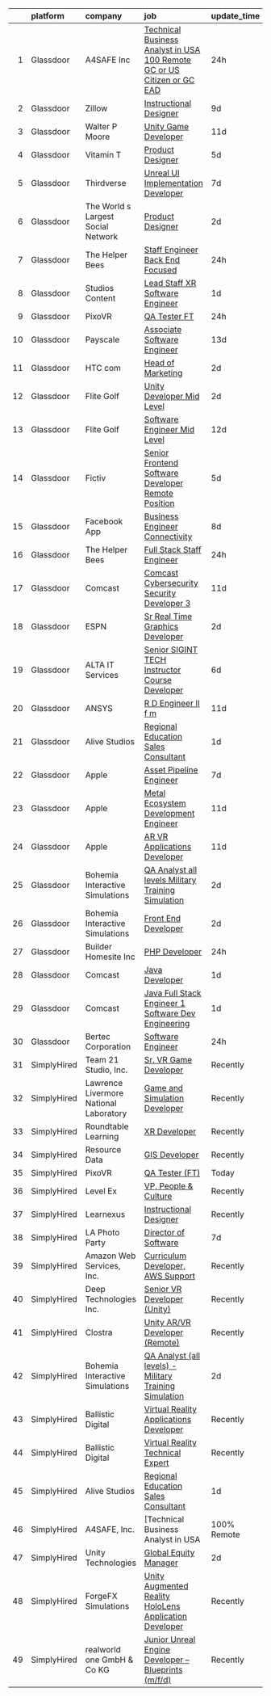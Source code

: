 

|    | platform    | company                                | job                                                                                                                                                                                                                                                                                                                                                                                                                                                                                                                                                                                                                                                                                                                                                                                                                                                                                                                                                                                                                                                                                                                                                                                                                                                                                                                                                                                                                                                                                                                                                                                                                                                         | update_time   | location                |
|---:|:------------|:---------------------------------------|:------------------------------------------------------------------------------------------------------------------------------------------------------------------------------------------------------------------------------------------------------------------------------------------------------------------------------------------------------------------------------------------------------------------------------------------------------------------------------------------------------------------------------------------------------------------------------------------------------------------------------------------------------------------------------------------------------------------------------------------------------------------------------------------------------------------------------------------------------------------------------------------------------------------------------------------------------------------------------------------------------------------------------------------------------------------------------------------------------------------------------------------------------------------------------------------------------------------------------------------------------------------------------------------------------------------------------------------------------------------------------------------------------------------------------------------------------------------------------------------------------------------------------------------------------------------------------------------------------------------------------------------------------------|:--------------|:------------------------|
|  1 | Glassdoor   | A4SAFE  Inc                            | [Technical Business Analyst in USA  100  Remote   GC or US Citizen or GC EAD](https://www.glassdoor.com/partner/jobListing.htm?pos=101&ao=1110586&s=58&guid=000001821f878b77a5a839f0e3c197d3&src=GD_JOB_AD&t=SR&vt=w&ea=1&cs=1_5b83e4db&cb=1658386353477&jobListingId=1008017367804&cpc=01657B10174A43CF&jrtk=3-0-1g8fof2u4klta801-1g8fof2umjfl9800-4e729734204b6929--6NYlbfkN0Bzkuy17zoNwKMVjyusHhR7JNYo3SmelKzW8jp1Pa4Tk0S1mKZ-8FqdwqqGS5QzOSmhHWc95M_u__2mHa1wEqPq6uyFGQ2tA70JR41NEDhxdp4vo29-oZjl3DtDidIlmjefDTGDaHjY37ZOjWM5d30Ov0BLUL7i7906JPhEPHnMAkIERW1iyXZ5_1qtk24qwO64VUutM0VVVoKIlXY8gJvuWHC7aWxYOlwcxCJHIF6InLLO69NRrftH0833CV3Wr73XnSfHI0wapKn8pCPcytv9IpfeJXimK6zk89Q1F5TD4gD8Khkp4-bNtPejZUuy3A4d44wjL_RRoiGN6OVqPu7pClsKYuykWOhqEng2jheqk-YaMjvmG8WnO9IKzu3lf5zlG9Cp2u-vaNC-lRLyfxhQ5HWyzLqb1FFvo4EgEUEqXEoCJGhEm8vwDYemn5bJxg7u4UcVZr3RuS7J_CAsFa6kGvPdSlhpCMd6DqAMLVrt41KWzrGjENQ5LwbQDZ69Z8v_SMrfydxWNA%3D%3D)                                                                                                                                                                                                                                                                                                                                                                                                                                                                                                                                                                                                                                                                                                                          | 24h           | Remote                  |
|  2 | Glassdoor   | Zillow                                 | [Instructional Designer](https://www.glassdoor.com/partner/jobListing.htm?pos=117&ao=1110586&s=58&guid=000001821f878b77a5a839f0e3c197d3&src=GD_JOB_AD&t=SR&vt=w&cs=1_d61f1537&cb=1658386353480&jobListingId=1007997798866&cpc=8795CF9063CD573D&jrtk=3-0-1g8fof2u4klta801-1g8fof2umjfl9800-02819dc45a560418--6NYlbfkN0ANMurRYyPEXg08u6OamUd1Mvhk-zhFSGYIZgoJR86UvYL2v6MoUqae-sD5DnU21vp4mwq425I4rhoRs2TY86WP2ZGxwYggeqRifMfac9_iVUjVLTSmzBiRRHPm-QA6FUEy6rVYqW73YgF-0AnZ1u-lc2kZd_IZkx0fqVwRvq2KMPivu2MOtUEWL4qeidtRgoYH7qc-7B2xU2R_c2d8jGZqBAE4bfl9ycWZvNhS_7bFuc6GdF60L8QZmSL1pr3lQi9dajbhech1fZIqHkozLWXCTPqEum79D9GTKyBk0JcGo3Gdj3A_cb5y1v7Qcj7Glh090G4JvteQ2OZ3lwYVcMOc-dkzCj8m4Er3lXSdtvqBAw9tnx9f42qpkW4id_geGaG45Jbo7endGEgfwOhmTe4Vc4Xmq-rpW4vbiuVkukvU1fEla_4jLiLzbQkKdQImRrvWfHMo5YVCbLSo141X4PUE-I8XV61WBMOgGXuYhcLdbdDynAAPT8NFNWLy4DyIlQ0SrA4CJ3z70K3L1WJGufFozP19pHzuNBK3rC8hup4ux6GTdCXbuip--WNh8QNLGLkw5fiIeL_y9pR-CSABFNcmtb9tHdAkkN9_TFhbSMIP_SH4jPh63HlxzHTEuV7vzcy5ScA3_tMVgI_1-JcKdxazLjUqGDUizWFL9hNMuJMfQsPu7GDT90UbCR7BLYDNF7CSnG0GbNPx7O42osR1kgjLPH6rym7IXUdhgaGjoM4_Zly2S5HIr455Z3k65BxevMKtoDQD-bLjC37qAXXtTCYwMszo3R6xCSHGnxzv0pGcaFyCGMhrf1jkBZ5puQR_aKbopt7mOKGzOeL4U0MubrTB_sONAxGHu1xbowueihjvbWcF_990K8RxwMkNLbqTW-a933kxMKiTGdPbq8Mq2fXrUGLWrQe_3M0%3D)                                                                                                                                                                                                                                                                                                                                                                  | 9d            | Irvine, CA              |
|  3 | Glassdoor   | Walter P Moore                         | [Unity Game Developer](https://www.glassdoor.com/partner/jobListing.htm?pos=128&ao=1136043&s=58&guid=000001821f878b77a5a839f0e3c197d3&src=GD_JOB_AD&t=SR&vt=w&cs=1_1e55dd15&cb=1658386353481&jobListingId=1007994178150&jrtk=3-0-1g8fof2u4klta801-1g8fof2umjfl9800-a406b2601580dbc4-)                                                                                                                                                                                                                                                                                                                                                                                                                                                                                                                                                                                                                                                                                                                                                                                                                                                                                                                                                                                                                                                                                                                                                                                                                                                                                                                                                                       | 11d           | Houston, TX             |
|  4 | Glassdoor   | Vitamin T                              | [Product Designer](https://www.glassdoor.com/partner/jobListing.htm?pos=118&ao=1110586&s=58&guid=000001821f878b77a5a839f0e3c197d3&src=GD_JOB_AD&t=SR&vt=w&cs=1_343b46ad&cb=1658386353480&jobListingId=1008008217686&cpc=F41FEAB56D215062&jrtk=3-0-1g8fof2u4klta801-1g8fof2umjfl9800-0b4ea00adab9a2f6--6NYlbfkN0DMrcEu7yrtATojKJA7cEzGQ3FdRGWLh0CZQInL4ECGI6k5tN82kdM0OKoro5eXmjqWfTa-EP-0NNeVH4SWxEMZiv9ElSm8cZznO5hFDuGGSh_uj476Zc2cweiahuWOcW0inOvi6JrBUNywOe6eVYdY0radjwICUBk3JLwgPwVlL-7hRzH3UZw1-sMAuMD8ysntn88OyCH_NOuLGTXMi26jw1P38HUIapfquSKesEgh0GA6Wk8S7YIYsfS6SlUJxSSBK4TKNT_Z-es6MZR9neShRdzxJyRXY4kYmBvbudyc9PQknt_RMKfSHBTP3tuf9bZFRvZBfTE1JYqRz2guGgR5ZJ-BcjTaROvYly6N5Eub_7yD4-fDRtmE9Yoyy3iSyLWD-HeVO-GP9Ti-obZLpjoxJFPl6J1pULJql1KdqGao54mHbkcZlRpqPxDOMm79MXVz8aKRHtL1P2U-x3MJQ-yp)                                                                                                                                                                                                                                                                                                                                                                                                                                                                                                                                                                                                                                                                                                                                                                                                                                                      | 5d            | Remote                  |
|  5 | Glassdoor   | Thirdverse                             | [Unreal UI Implementation Developer](https://www.glassdoor.com/partner/jobListing.htm?pos=124&ao=1136043&s=58&guid=000001821f878b77a5a839f0e3c197d3&src=GD_JOB_AD&t=SR&vt=w&ea=1&cs=1_f18cfd0f&cb=1658386353481&jobListingId=1008003638061&jrtk=3-0-1g8fof2u4klta801-1g8fof2umjfl9800-2670377ed1bb73d7-)                                                                                                                                                                                                                                                                                                                                                                                                                                                                                                                                                                                                                                                                                                                                                                                                                                                                                                                                                                                                                                                                                                                                                                                                                                                                                                                                                    | 7d            | Remote                  |
|  6 | Glassdoor   | The World s Largest Social Network     | [Product Designer](https://www.glassdoor.com/partner/jobListing.htm?pos=114&ao=1110586&s=58&guid=000001821f878b77a5a839f0e3c197d3&src=GD_JOB_AD&t=SR&vt=w&ea=1&cs=1_9e8a905c&cb=1658386353480&jobListingId=1008012161692&cpc=FB7E4A1762AE5BEC&jrtk=3-0-1g8fof2u4klta801-1g8fof2umjfl9800-b145a7a400f0b7a0--6NYlbfkN0DSgjPPcnEdvoK3uuxfISLALE6pB1FR7YSHOr_tSg5_QGIhoz_2VqUepdcKLBLI_zQfqeGEJ02t1Op0VszYFaBKV77NJZpuVuFQUAX1QoBziQC_hHUv5fWoCC006bRjZlV5ngwWqSJoPvv74FSVK7GuPfYn2DbtjPbklE7UqMkQPd3ENsIj-0Zxhkry_CA8KWDCCC9xgsSDPqIOPf3Boc-HBncfELrqpOh40G-HLe7apwXkXMAfOuDQLGgGCbvHcORTPL2W7GNRskTvCTMvervgXGSQq4KPG80fWRj3lB652hOByGoC0gU-vPrVHKs3MwSOMpFxIEFdMAEVaPb2EnLwKUNVhJbeyE2v-Akegu3eAeKtsBZhwZ--RTNev2_0QyD8cRoDhe4wlAZAKI_Gv3Rrt-ZGhBHIp7vO6uv-X1kvsrOX2kKJ6OYu_j5BnVvMgXb4NNrUxIURpaUQFtYWG6Tvm74B6Ksi66UV4vEp1GXuOMbmSEtO0fJFT9rF0EIQa49hj0nldOV4fYkuktSgge7ZOhGGssJL4ZXIQN-MY20UzL1vuZ5kTFGuFKcwgWUcOVc-PEaJBdsi5HVpuvkiXU7S)                                                                                                                                                                                                                                                                                                                                                                                                                                                                                                                                                                                                                                                                                                                 | 2d            | Los Angeles, CA         |
|  7 | Glassdoor   | The Helper Bees                        | [Staff Engineer Back End Focused](https://www.glassdoor.com/partner/jobListing.htm?pos=120&ao=1136043&s=58&guid=000001821f878b77a5a839f0e3c197d3&src=GD_JOB_AD&t=SR&vt=w&ea=1&cs=1_85a8be8c&cb=1658386353480&jobListingId=1008017430612&jrtk=3-0-1g8fof2u4klta801-1g8fof2umjfl9800-a1beb13611aec25c-)                                                                                                                                                                                                                                                                                                                                                                                                                                                                                                                                                                                                                                                                                                                                                                                                                                                                                                                                                                                                                                                                                                                                                                                                                                                                                                                                                       | 24h           | Remote                  |
|  8 | Glassdoor   | Studios Content                        | [Lead  Staff  XR Software Engineer](https://www.glassdoor.com/partner/jobListing.htm?pos=110&ao=1110586&s=58&guid=000001821f878b77a5a839f0e3c197d3&src=GD_JOB_AD&t=SR&vt=w&cs=1_e45b4e69&cb=1658386353479&jobListingId=1008014590291&cpc=036CEF58F9688075&jrtk=3-0-1g8fof2u4klta801-1g8fof2umjfl9800-e8db165023dcdbd3--6NYlbfkN0DAFTyt7pbDCC2JPO79CSdi1dIb81yjczP5qsKcZIxgiYm3-7g-689UM0rgypL64cqOBslTxvoll0qobK8Vpb6H_ntMxUFOX0qsgxlfP0wjXvIRiAHfuHNSK4UN8JvgLDhlKGU6CBVkzDoraRn4buB97TfgQG3Egu1yGXpPgPj-sRaQgBIoJqtcBjL83a75bFbmHPSsUxy3uZnsGDM3KcAo9EogBPRCOj337Qs6IuTpbn5K0saU0C7OfEeiPbdkZRexbJKq0E8a10UCyc6ahyckiyNeCEI072xICUp_d5OHpxOikYII-GrPTkMgjZH50N9CD1Ix62UfqZ_22ScJmWYN4g6BECqkiTWxf8whZjQ2cDgyMAtCccvQW69DxFtsdhEjTCtxXhdzHteqE-5G0FyvHtlRIb_PnoTjFelJR4a3X7F3Zqqd5jbX7KhAQPeczKc%3D)                                                                                                                                                                                                                                                                                                                                                                                                                                                                                                                                                                                                                                                                                                                                                                                                                                                       | 1d            | Glendale, CA            |
|  9 | Glassdoor   | PixoVR                                 | [QA Tester  FT ](https://www.glassdoor.com/partner/jobListing.htm?pos=121&ao=1136043&s=58&guid=000001821f878b77a5a839f0e3c197d3&src=GD_JOB_AD&t=SR&vt=w&ea=1&cs=1_03105d87&cb=1658386353480&jobListingId=1008017269943&jrtk=3-0-1g8fof2u4klta801-1g8fof2umjfl9800-5dcf3cc7dc0a290a-)                                                                                                                                                                                                                                                                                                                                                                                                                                                                                                                                                                                                                                                                                                                                                                                                                                                                                                                                                                                                                                                                                                                                                                                                                                                                                                                                                                        | 24h           | Remote                  |
| 10 | Glassdoor   | Payscale                               | [Associate Software Engineer](https://www.glassdoor.com/partner/jobListing.htm?pos=122&ao=1136043&s=58&guid=000001821f878b77a5a839f0e3c197d3&src=GD_JOB_AD&t=SR&vt=w&ea=1&cs=1_90aaaa43&cb=1658386353480&jobListingId=1007991675698&jrtk=3-0-1g8fof2u4klta801-1g8fof2umjfl9800-cb7306dd54bbc728-)                                                                                                                                                                                                                                                                                                                                                                                                                                                                                                                                                                                                                                                                                                                                                                                                                                                                                                                                                                                                                                                                                                                                                                                                                                                                                                                                                           | 13d           | Boston, MA              |
| 11 | Glassdoor   | HTC com                                | [Head of Marketing](https://www.glassdoor.com/partner/jobListing.htm?pos=125&ao=1136043&s=58&guid=000001821f878b77a5a839f0e3c197d3&src=GD_JOB_AD&t=SR&vt=w&ea=1&cs=1_2b942e93&cb=1658386353481&jobListingId=1008011743437&jrtk=3-0-1g8fof2u4klta801-1g8fof2umjfl9800-579af4813b686925-)                                                                                                                                                                                                                                                                                                                                                                                                                                                                                                                                                                                                                                                                                                                                                                                                                                                                                                                                                                                                                                                                                                                                                                                                                                                                                                                                                                     | 2d            | Remote                  |
| 12 | Glassdoor   | Flite Golf                             | [Unity Developer   Mid Level](https://www.glassdoor.com/partner/jobListing.htm?pos=103&ao=1110586&s=58&guid=000001821f878b77a5a839f0e3c197d3&src=GD_JOB_AD&t=SR&vt=w&ea=1&cs=1_bd09b644&cb=1658386353478&jobListingId=1008012200941&cpc=21001CD36CB5FE0E&jrtk=3-0-1g8fof2u4klta801-1g8fof2umjfl9800-2ed91eb2bff1af8a--6NYlbfkN0D_KRozbKJx95I3LRYgbj09bqBDFeyQG4s8tCOB31p2DFF3XWjUbq1KyFIz2p5qTCcJE-tfDGeItgF3YqsHxqmWmv_fe83BmlIU0WgDu5uJxBbYiuDddGZhBDpUzgYV_vmtzXvB08EMIDWI2OXG29cWyCnCkApuGpnUrcgpkVhp-EePomp4q814zikpbXCgdd1H6-NR5g7NitT2wYaz27DevRNKOaKrjDIiV1TPusmKQ5pemJKr_uwp9S3mYFEuB80aYQ-n95m9t-UWjJmx6XqUS-07XF7SB2vUfE4q106LqlQ09uJeUGWrL8zo5T79sVa9AbIxXPG4OylEiaW-6LxtRvXTQTdPecZ-7Cn1_lHcg1VHT52Ildou7K9wQNX4upeg-reregOcPr1Dq2576GTg3gZDU9HLg1XJoAVS765LWccTxBPsPnUPc9v7ZcuxhejUo8o4SfR3edO1-JHjV1HJj9M9cpzOIhqnmjoGxmVYCAJYH4NqIfUF2NsuwGfWZXr08lFfJWn77w%3D%3D)                                                                                                                                                                                                                                                                                                                                                                                                                                                                                                                                                                                                                                                                                                                                                                          | 2d            | Dallas, TX              |
| 13 | Glassdoor   | Flite Golf                             | [Software Engineer   Mid Level](https://www.glassdoor.com/partner/jobListing.htm?pos=104&ao=1110586&s=58&guid=000001821f878b77a5a839f0e3c197d3&src=GD_JOB_AD&t=SR&vt=w&ea=1&cs=1_c9d18dad&cb=1658386353478&jobListingId=1007992889612&cpc=7F925F5888094D6A&jrtk=3-0-1g8fof2u4klta801-1g8fof2umjfl9800-b26c2d7bf71d82ba--6NYlbfkN0D_KRozbKJx95I3LRYgbj09bqBDFeyQG4s8tCOB31p2DAg6iPXIse8bHaiBk3QBrGxpuXZg6rnCO-vckF91RBuri2ikPZlrNM-w0vvbhbgjpycq9bCMCZE4v-NHSUS9TSpL2I9VdGQtqFsq9Op6H5pc1magBzUjuk6z0yLETjr1ETnAp3buM_7cfF6QaVGNfCShGPrpBCqrjY4v9mlxi0QYC-NM-qq8S_xc_3Msig9oelyq5MntwpG2DLFPG1drfGpbeu7nV4Nc_ImhyWiK-bd8b-Qo7fjh7M-8YnhfgE8zWfYrEyQA_reXt0tRrxJngKTTSDs5npdq6G03PpblulTjSUlOiAISB2NI5FgvV90vv4W9c8_jC5Rkr1DDx3fkMfZSTN8TevvLsUmWkjzM0YgW4ubILwhJeEARmhfZmhJQJ2F6EZOvYdepVLB9JIHFitg8Zg0AXesXsSfV5mBCsGTS6ed7fl1SkxG5ZfvCuoJM7PLxqtcvMo3eFZzMMboRQ31__D7O44J2Kw%3D%3D)                                                                                                                                                                                                                                                                                                                                                                                                                                                                                                                                                                                                                                                                                                                                                                        | 12d           | Dallas, TX              |
| 14 | Glassdoor   | Fictiv                                 | [Senior Frontend Software Developer  Remote Position ](https://www.glassdoor.com/partner/jobListing.htm?pos=130&ao=1136043&s=58&guid=000001821f878b77a5a839f0e3c197d3&src=GD_JOB_AD&t=SR&vt=w&ea=1&cs=1_a08152bb&cb=1658386353481&jobListingId=1008009123640&jrtk=3-0-1g8fof2u4klta801-1g8fof2umjfl9800-44a71d82595d5a63-)                                                                                                                                                                                                                                                                                                                                                                                                                                                                                                                                                                                                                                                                                                                                                                                                                                                                                                                                                                                                                                                                                                                                                                                                                                                                                                                                  | 5d            | Chicago, IL             |
| 15 | Glassdoor   | Facebook App                           | [Business Engineer  Connectivity](https://www.glassdoor.com/partner/jobListing.htm?pos=106&ao=1110586&s=58&guid=000001821f878b77a5a839f0e3c197d3&src=GD_JOB_AD&t=SR&vt=w&cs=1_dd762d25&cb=1658386353478&jobListingId=1007999908857&cpc=6A22310A23505C64&jrtk=3-0-1g8fof2u4klta801-1g8fof2umjfl9800-6b26ac8def8c740b--6NYlbfkN0DYl4UJW4r1Vl7FEn6T9F-rD9lpC-0oMJVSiWjK_MGUd5ZxEn957iThda3zHpNlLYPHwAU3BvhL-hWzTRTDi_iheXH2nXXcPUgWMnWo9ODYngWfiMpVfMRIs8ct9J2_VWZE0BWC6vAoVP1LThiwFYaEZRrzggo3k3jBNNDWPE-5nte-ZoiU7TrZqMTsHFk0UxKYku7vRAIaTdmHRPbGE25W9XUKW3bgbTAH3cCVeXNlTMkY2Qt1-nFpnSFVgyVwsYSReIUNQSU8cWRPi861tFM2vzcK6dTSHXEzTnNgHHaoDqMKaugRynOJKzRCPnFbBk8T03znBokKNu88gVEkyhzfDHHXQ0SK_vMmqaajJH9NCsXuqlhsZX0rnGNuh-ZtvKYo9qo3F8Ji8PvLWD8Y7BgCL39HD2d8G5cUUobj5-4HjYn_5rLL8vbzT2-ZPC5GWLZf9AzNktQc6j62uXdshqEqJP17cdgaCt5wIdcbqxAEZ9NqK1X6KVwhTcx1-1lDjoVpyodIyFjqNmkB89UGnlLDPCxCb5NqU8FfkXe4oJFF-1CtP9y_iLvk71fMr64ke2tz90PwGi5GJEkqykH3y8BAP7Vkw4A7xx7uXcbS64KcleyOEm9zoWrh5xAaj9KDJr7mtHyxJctW-_5ODPHC_cdyb_kwPUQGGKPPx6YIpMZMnkqDmj8kdp7QQk-LyQtrFlhNBp9PFk40GdcOhejMir1YckBsw3oEslJKmGo_58F9FbS8R5Iaun-hXNlQkDTlcaDNBT2RbLLtoaRncnSOv7YbSfP5rOxv6XnYCRuF3Zf2tgnXTS6FL3TkyG6f5A600lOua4hijeVWCc1Wk2RUrfNMEGtMx4xchfcRoyTpXzDvcTtbt5Yktrr9plKxJcjjJMkXrAkz0gMiy74RdJ9NOw0nVCnNV1Wp8FPBRkwJ_J0JomwW1SwlHwQg3GR6RainAOgRUK7PeA48V4etnSk4E5w5g-kB7fahmtMlyx-aUD4tQgW5584izJ1_FD5xJraA3RzImtrNfxxAlaiodvPt0ti960p2Zk2L0a8%3D)                                                                                                                                                                                                                         | 8d            | Seattle, WA             |
| 16 | Glassdoor   | The Helper Bees                        | [Full Stack Staff Engineer](https://www.glassdoor.com/partner/jobListing.htm?pos=123&ao=1136043&s=58&guid=000001821f878b77a5a839f0e3c197d3&src=GD_JOB_AD&t=SR&vt=w&ea=1&cs=1_bb9d2e23&cb=1658386353480&jobListingId=1008017437015&jrtk=3-0-1g8fof2u4klta801-1g8fof2umjfl9800-125daea2bf21b14b-)                                                                                                                                                                                                                                                                                                                                                                                                                                                                                                                                                                                                                                                                                                                                                                                                                                                                                                                                                                                                                                                                                                                                                                                                                                                                                                                                                             | 24h           | Remote                  |
| 17 | Glassdoor   | Comcast                                | [Comcast Cybersecurity  Security Developer 3](https://www.glassdoor.com/partner/jobListing.htm?pos=111&ao=1110586&s=58&guid=000001821f878b77a5a839f0e3c197d3&src=GD_JOB_AD&t=SR&vt=w&cs=1_4dc26786&cb=1658386353479&jobListingId=1007994250902&cpc=BBD63848FB84346C&jrtk=3-0-1g8fof2u4klta801-1g8fof2umjfl9800-52347ea0182a2b4f--6NYlbfkN0Cj-KmZPsf9w80C8b1WzNVrlanjD2SXJjxuCbUWHsXPZlTAgGmdtIUzoKTi6fK6WvaYiy5OaAoDQMbzSkAhni9_ICL8J7C6jRzOfNJ3EWfE0qFeFBhLCE5-l-LiZJENFjYZOTekw4HZwWK5aBKFNVgmg9WtKxk7yXVsrDbXHvfiX-dhXdcvC_SDm9I0qUGlaPr4so6wp-3dvSBaI_-BWUtb7ekp8o05xsthv2mM7zui0FkJYuk-U42EK0RT1gbydw4TQ9iMPoJhMbuFAIMdfGvpshFm4ZPkY3UATZ9jHq-QSo7nGmg_nu5XIFS6rSqSZcuE8WOPycpDDwko6Gvc2psLWS_f4zV4-qNYy0A2yNZjnk_CV-z5yOhtolxoegXia4BnIID8SJrJg5y0r9kjMemK8UzRvkb0JbJDfMuYASMgMFYDx0zrZHSMdMoEMlpDfd6Vb6rCu6wi2qaMH0RSphEYNk_NLk2DXvIJuou59TUl75_nJWZ08e7tukRsu0XI3ICViOANm_GOpDmtNP91DB3pJDuTL-3_pqq6um_ZOozBJYWgQfB2xelIv9eMxiZk2PDuc6cjvUUwVH9QoT8LkncovJfF7ZGjDATPRApqN7rI53f1asO7DacXBSb1qjQJoRv3ZEbahmfbiLGSI0Yt3Fx_tY1rX31pmAl8QU8yyNHazTqY5PxgXQu7Tk3NDbUcqstzlKhN3kngOkpN_IsW-De9AxZdgkftsiLQvamhraxbOl6vIhPaJOrFF_1nx2rCZSpjpA1I2HJTHE3F-YjE5aDx4kJE_VJUq-hj1uUGoxew0yVOwnuQ6eQpq2MD32avJsSg4Aj1cqPMzS24vN12dLvOjwwHhI40UawPvmuKEhY0CoB3xjzeTTo5Ogq2M42FaseJT9t1mHKSowEa8UIZcxv_GjAuFQz2RQ7tmZtOEdTFuxx_ktI8BpQN9DNnDCqmweEL26otXdkuHmQO09zFZYneD9EaSVLxRR3P70GSHU-xPcUaS4GTNsyY4Gu9mHDmn8CUaorfRlHkzLNyTArjOkyQB4XBjyWVbBS2ujb7r5RakYH7Zjz5fsdykGiU3xP2HJdTaMmpUIzPXMhtanqGkurMUbPQLLXqJMmNy96LlVBlnMT0ftqswwy72Qz4tNAnN8o12GxoKNx7LLLfuaWUjlDH7Dve0jhqXtNs9Q7nEVjL1dt_h60v1gkgrIIjGHBbV2pG8OcGQeDsUspPQv-imJPh)                           | 11d           | Philadelphia, PA        |
| 18 | Glassdoor   | ESPN                                   | [Sr  Real Time Graphics Developer](https://www.glassdoor.com/partner/jobListing.htm?pos=105&ao=1110586&s=58&guid=000001821f878b77a5a839f0e3c197d3&src=GD_JOB_AD&t=SR&vt=w&cs=1_5e6e8e1e&cb=1658386353478&jobListingId=1008011554089&cpc=7F6F94E2229B3AB5&jrtk=3-0-1g8fof2u4klta801-1g8fof2umjfl9800-4b16efd0e9a7016d--6NYlbfkN0DAFTyt7pbDCC2JPO79CSdi1dIb81yjczP5qsKcZIxgiYm3-7g-689Ur9xqU8QiYHXDlDINHZprjRHNIRCyUKTrBrmkU6F2M9LTaPZ4fWR2OaUf10nv6iVyeF7gvKRYllIirJUTvmaqUxikNFvefBjxr8hjAl5SJeBwmB6oXzmk5N8mC_7AbUqGlu-twRdKPjVlkwZVIBmdEFmUutdKywVeQFrM3-Bwdqmg-uf0z9RHhZWe0Tq-sHpjDlaoAlmPfxGOkKMfHJO3B0PI91CLg1kmS3DxvTtHOaDM5XFtJg51oo8dgbkeI60TQtahDJcdqeqOqejk8CSDIwTnM2cNpVsXkRgDCyeT5Lk3_5Emkh4Re5gjVLEJkTjaHanJF2OA3ZiwK2Urgz2lK22XIMaZFkL9Dsf9SYiVm1we37j_CbbWbEOzH80EdnJ3vApbBxtZ--s%3D)                                                                                                                                                                                                                                                                                                                                                                                                                                                                                                                                                                                                                                                                                                                                                                                                                                                        | 2d            | Bristol, CT             |
| 19 | Glassdoor   | ALTA IT Services                       | [Senior SIGINT TECH Instructor Course Developer](https://www.glassdoor.com/partner/jobListing.htm?pos=112&ao=1110586&s=58&guid=000001821f878b77a5a839f0e3c197d3&src=GD_JOB_AD&t=SR&vt=w&cs=1_d4a60129&cb=1658386353479&jobListingId=1008005974294&cpc=BAEB662971763A76&jrtk=3-0-1g8fof2u4klta801-1g8fof2umjfl9800-fee6d6323ca101d2--6NYlbfkN0AXtvPDqDev6liskt-h_3vAUEMM26GmMOlWYCAn-kvNiXTWhOpXUsJAjGAig0pzkvYeHZKeWvOFaAfqADQGpyHvf6i4v3zj1R0WEiOhJwHFdVvEvWnCjDpyz1Ft5GwwGdb5bR5m1-z0iRVqp35gEP_U0PWLXByGaeIjZnZjLCJOe3b0PD0RCRtVwYBE6ho7BJDrRHCAApKR_MOaPBAWEB3ZMT67nwM6MSIJ0hqeqeGtFHBYfiPwyhFCzlohccGAaWjzjSck8FMxb08jmHGAvMXVqRUUkG5QVTTU6clk5tD77CB5fy8YTo-Y9t6n4VWlo1yiyZWXNs7KITqFVSSrIpflXqerPiNL7br7kL3nUGQWrPiE86rBCAAQExrv1SEOcdM5O5lmQaAmUTWRGPMAqSxFCa_UgRa5KUPjOsaznrC42yXCUzPXyI51B7kiLgn6twOMdMSm7KqpiQtdFafnDbQGjIAZPm6c5iFQa1swuHXJrdVvzcjzv_quKdxgnIwlSUbgVZGxnSGvmrZO25aRRH-xtO_L9bBp-NYPVtEkNQJ0w5LYdlLiLceF0BwS-Uymnajo7JFz1geOq_5hvFKr97GNvo9YmDUYJ059raciTHnpBg%3D%3D)                                                                                                                                                                                                                                                                                                                                                                                                                                                                                                                                                                                                                                                            | 6d            | Washington, DC          |
| 20 | Glassdoor   | ANSYS                                  | [R D Engineer II f m](https://www.glassdoor.com/partner/jobListing.htm?pos=107&ao=1110586&s=58&guid=000001821f878b77a5a839f0e3c197d3&src=GD_JOB_AD&t=SR&vt=w&cs=1_80bbde85&cb=1658386353478&jobListingId=1007994776673&cpc=6A22310A23505C64&jrtk=3-0-1g8fof2u4klta801-1g8fof2umjfl9800-c3379bd0812a2c91--6NYlbfkN0C1CYJ5HQK12A7y0ZBhFhW3e-LGRaOWowYCOYawr20fAJIXwNBSkA-FYaKzZyqmtUWEnXv6l4B3W_vJSaPreTowSA_FeVY3E9HQ8adDUaccfJB4Fpr69BeJdwkH62WToyjTXsGyW1Gc2gdXg16VaHx64QMDAFLAFtuq0Np_yD2Id1jAIhklfPTKHin0iDbpDpdnAghRlJgQewmQq3hAQkFvjPLAE85MBJRUb2Q5vCxIaXEiAIq-9Orx_1wWCxYFmZjLLv8Mt-Mj8X35r3G3Xb4PzuaQaDJD6_PQVfRUi3DL78DP23T-JWH6wyhR-DAjk3Qz2go26bg5QTd70NA652DpCMm9MM34cnzzBXPCnCPZ1Djzzs7X2B9lZuLWBhM0iNwnWYKsu1Tsc3Jg22qY_ZWnIdT1iMy8iAGEk1wv83bKDNECgfeKAIOUNzqcc2EtfoWm2XNF8IjBS4GL5fQLTDHnqGxUsr6ZtSalkmVQw1T4UicpTk9mIxiq8Snr13ud_6v41nR2OTMqC3j3nUJ9tIxkwB3kbtPgizl0Wu88kSqKXA%3D%3D)                                                                                                                                                                                                                                                                                                                                                                                                                                                                                                                                                                                                                                                                                                                                                       | 11d           | Sophia, WV              |
| 21 | Glassdoor   | Alive Studios                          | [Regional Education Sales Consultant](https://www.glassdoor.com/partner/jobListing.htm?pos=126&ao=1136043&s=58&guid=000001821f878b77a5a839f0e3c197d3&src=GD_JOB_AD&t=SR&vt=w&ea=1&cs=1_6ef0bfb1&cb=1658386353481&jobListingId=1008014588070&jrtk=3-0-1g8fof2u4klta801-1g8fof2umjfl9800-2b23c486076bb8f5-)                                                                                                                                                                                                                                                                                                                                                                                                                                                                                                                                                                                                                                                                                                                                                                                                                                                                                                                                                                                                                                                                                                                                                                                                                                                                                                                                                   | 1d            | Remote                  |
| 22 | Glassdoor   | Apple                                  | [Asset Pipeline Engineer](https://www.glassdoor.com/partner/jobListing.htm?pos=113&ao=1110586&s=58&guid=000001821f878b77a5a839f0e3c197d3&src=GD_JOB_AD&t=SR&vt=w&cs=1_1200a455&cb=1658386353479&jobListingId=1008004162533&cpc=AC285F3A3ECA6BB0&jrtk=3-0-1g8fof2u4klta801-1g8fof2umjfl9800-9798daa2e282cec1--6NYlbfkN0BvKrLyj5gPmtZO9T8euul8TCxuuKNOtzRJOomxnwSEodTz2Bc-sPZlbtkML8D-m4prOH3i67mH9X5k1VXnxBL_Mt19y1o4se6iputKxUUMekntSO6k-JQT0_GFQRfeb6R7JdLahkC5efiTC97RnJt-2q91NhJcb1TH8Fu02Sj-Y-IkOtbv-Lze_DL5VhrtRHSoyaATXRgZlrdC0m5S14NpmYPmIez4dvErn8b0xHBcaEU1evGMTpqOMNPNrD8P8b4BAGB9oV4-guvsZiojuXvoCcc3qxUoBXzhz7jlC1jFNsFVR6UZ9L1mkU5d4ILmtU68wNezEBH0b7bywLOrxeQrYb3PU6Jne8IXzDEOCRLk9Vgf5GCZJ6gcMLo5oTqIwymPGcatSJJpeaJ4r_4grEofYkHU6dmKZxveadDN7eKj7SxrJ1ZTb-Eug0uyuG2SdrZBh8UpSzeCxiuO2e4PnUb5M9PZqKgncDLr-jFQ5BYLeVXNZDd-M7jNMgUhK9xJCbaVpw6HKUnABNMLElsIwg2KzDtlqfioRxjjDi-nafY9cOkl1Aq3saNnmx1L2-BqHEIG5tomJz5X-2Vah_ZvN6PJWVssMuDV1NNbp9izkUHIG6Z4q6N2P7FxsjwB2Wn8MPzT5rDFaEQagZmYyT8BN32kzN0rwtFDibAPZnY9VTT1GNnWvvelyCv6j90DCwyjAqiLwDpTJ51K5GtgaLzGd0eh6FHOvHD6-CAUy5Ri68Vo9xuV6FwD67_E6P3-qMpPTHsYw913Fe9jHZlR62-R3L56fGgTRVkJlJuS3Bpps4OjDinnZ4QGoeSjqai2kUsIIDEdp4d_Do7-ilk64Vc5HEEq1gVGzfKEQkQGlzYF_RaS4TnMWzBLyfdRZTDDmTESlbyx4FVjlkoaE3Cny8v73kIQrI2edNlzSrDoxspX-vae57AJ0UdgsKGTxmnfL2sPQ6jOgOV15_oimA%3D%3D)                                                                                                                                                                                                                                                                                                                   | 7d            | Boulder, CO             |
| 23 | Glassdoor   | Apple                                  | [Metal Ecosystem Development Engineer](https://www.glassdoor.com/partner/jobListing.htm?pos=115&ao=1110586&s=58&guid=000001821f878b77a5a839f0e3c197d3&src=GD_JOB_AD&t=SR&vt=w&cs=1_e157d292&cb=1658386353480&jobListingId=1007994891313&cpc=F41FEAB56D215062&jrtk=3-0-1g8fof2u4klta801-1g8fof2umjfl9800-07bc4735f49e901b--6NYlbfkN0BvKrLyj5gPmtZO9T8euul8TCxuuKNOtzRJOomxnwSEodTz2Bc-sPZlADHp0xxmf8WzTYj1OabbMvKqTOMSvu7s7NttrC0ZUiqXPC3YkTvNrDzwACZrc1aZ1fE2Vx9sryy7b-r5Y1zmS-MOY5r2c4TVkPQ9uNsqx574HBkAtcVOP-pAAe8LovT3eV1Qz8GGnbp2N250LuiLM7PVUiitla_OLFEOb8k5yFcfnJ1DVQQX28-Cy-vmw4j7bLDVHvOVqCrewlmEx6hIXF44tXo5LNB5nVmHxcfQ2RKQ0CmU07YVcVBD3zOlhFTfH9q_1J77h6EAzC2TW954e3bWVnI-0nKa8B3qdSeJiIl83U9jOC11fDxWeWag_LI4OSKQXYk1ckhLqFx70rQWpQNBrnh0dNRvbW1v7UgevulbVYj103fdONHC30ML2DmGPHrxCmSGGrQNzHtoU-pDRG4ElRaYYMXKOgUA3zD9A-kqxPeBUDIqjEkHQvf5joWxDUbrWMOtasj-FqNQAlU59GtqU5kem6ISxffH3r44sF_TVlau3sNAsWr0nT8LwMfNc3KKlu_6VMsuRNM3aHf_hnw7nc9Y2wQeuhAUHpmROpuch8PO4LcCdwvjckPahoKv5FvOIewkWGSbMl4KxgleJ8uoL6yq6SEBulylNL-rTxu_jAZTSMbKp1HlHgYQmI4mPRParuWTV1TPx8fCNNizugtO7_68iyDs1UOgB5ZVvzdNukbnL_WbrHPAtwc2KwkKJU72Molu8y4aynYxGdjyt9BsXFqLRsvPxDJfKiy81opWuC6VE92u1yikwrjP-kdISri8mq8zzv-6kgduL7PHHbtwpyfOapvTMOYJq8RoNCAPMoG0W_SdLBvyEPZnxWQF-kcbp7LudeVF5oesTZzW7meD0rx_ZTlFCjs3O71ohWo5Rgsz0oSLckDxU9PDVC_Pm85lxtg-HYuU_Bz9R12i80J5hT01ofWT)                                                                                                                                                                                                                                                                                                  | 11d           | Austin, TX              |
| 24 | Glassdoor   | Apple                                  | [AR VR Applications Developer](https://www.glassdoor.com/partner/jobListing.htm?pos=116&ao=1110586&s=58&guid=000001821f878b77a5a839f0e3c197d3&src=GD_JOB_AD&t=SR&vt=w&cs=1_df283c21&cb=1658386353480&jobListingId=1007994891462&cpc=AC285F3A3ECA6BB0&jrtk=3-0-1g8fof2u4klta801-1g8fof2umjfl9800-15adf13a267b7ee5--6NYlbfkN0BvKrLyj5gPmtZO9T8euul8TCxuuKNOtzRJOomxnwSEodTz2Bc-sPZlbtkML8D-m4qO4tenHzNlb7E2qJGfEyi-pL3ya1mCfx4mIE81vJ-_0NUs_GDhmArWDmFns1206buQWsG-nkoYsR4TWoGSK0mR_xd7k5MLJckPV9qEvYYh3YefhhyUQAT0QszETxePcjUeX1YYoqtXjwqU-u77wLfU0wRuMu9b4SDUf2kCnCF0e9Z8-KFJx02ntuPhkMy63OoeGyDl2tW74W5R1L1dnZi4acGuZeMVYrfjBgVamREPWKpvUX3H3IeFD4RG54nRZ0dvnScu_lXuB-t7hbbSrdY8r21RJeKBP5dXeVbdKYTEIS4TLR-XO4YgmR27nCDtsId65OuE32gGBoejFLB9WYYqFfGRoyCkcQU_IpDxEF81d6sAStqzraznMBPg3pqpK7hjslNdK-hBW2p_YHC3VIsHHqVxyYZ5Y8C947vqamyqcgLAm31f4S1VmQNgt0N_5vWF8A3YxnvoztoQ4kSulC9euJjN9B2AXX0DPQr_fmyqZc-LCjLuCyLnbtfZ2zAYpV7ZWtMnuHu79eD2M2YSDkvLJY_qB9uNQnxILVBaK7Ls8C15rR_AEdoKHspZkzovw6aP6TfTu1ALjYxFkThewWnjiVTjCLMK8YFWGYpkjSqznbBj0TUoq0jmELOdPb2N2ikmTKFdcJnDbph_iP-o0Q9bOkc8AnO_u77fY8fgKVgu0rsGL9Ub-hVbAUhi5H8Y2Z43j2taVGOtZmUl9RGTJRL1xM7YEFMsP2U7LVMI3dxWO5QRhyCkyYSuQeR7CNJdxXZBg2SaKVtxEPwc8jO4HzJHVv18tbdJkki5SeFUrb4lpGCJQGb4MC7qOFjOGjg2izG86xv7LslXGiQmKS26DBexNIKxz4_c3xK2YwQ1gH_XJvIdsvnB0lvDePCF878d5s7mlO2sGuZWEg%3D%3D)                                                                                                                                                                                                                                                                                                              | 11d           | Boulder, CO             |
| 25 | Glassdoor   | Bohemia Interactive Simulations        | [QA Analyst  all levels    Military Training Simulation](https://www.glassdoor.com/partner/jobListing.htm?pos=127&ao=1136043&s=58&guid=000001821f878b77a5a839f0e3c197d3&src=GD_JOB_AD&t=SR&vt=w&ea=1&cs=1_8435a830&cb=1658386353481&jobListingId=1008012481714&jrtk=3-0-1g8fof2u4klta801-1g8fof2umjfl9800-135a70fac78ce44c-)                                                                                                                                                                                                                                                                                                                                                                                                                                                                                                                                                                                                                                                                                                                                                                                                                                                                                                                                                                                                                                                                                                                                                                                                                                                                                                                                | 2d            | Orlando, FL             |
| 26 | Glassdoor   | Bohemia Interactive Simulations        | [Front End Developer](https://www.glassdoor.com/partner/jobListing.htm?pos=129&ao=1136043&s=58&guid=000001821f878b77a5a839f0e3c197d3&src=GD_JOB_AD&t=SR&vt=w&ea=1&cs=1_6bc3c31c&cb=1658386353481&jobListingId=1008012481736&jrtk=3-0-1g8fof2u4klta801-1g8fof2umjfl9800-106510f9c6855acd-)                                                                                                                                                                                                                                                                                                                                                                                                                                                                                                                                                                                                                                                                                                                                                                                                                                                                                                                                                                                                                                                                                                                                                                                                                                                                                                                                                                   | 2d            | Pittsburgh, PA          |
| 27 | Glassdoor   | Builder Homesite  Inc                  | [PHP Developer](https://www.glassdoor.com/partner/jobListing.htm?pos=119&ao=1136043&s=58&guid=000001821f878b77a5a839f0e3c197d3&src=GD_JOB_AD&t=SR&vt=w&ea=1&cs=1_7534d09c&cb=1658386353480&jobListingId=1008018525542&jrtk=3-0-1g8fof2u4klta801-1g8fof2umjfl9800-cf5cd4fd7054aa92-)                                                                                                                                                                                                                                                                                                                                                                                                                                                                                                                                                                                                                                                                                                                                                                                                                                                                                                                                                                                                                                                                                                                                                                                                                                                                                                                                                                         | 24h           | Albuquerque, NM         |
| 28 | Glassdoor   | Comcast                                | [Java Developer](https://www.glassdoor.com/partner/jobListing.htm?pos=108&ao=1110586&s=58&guid=000001821f878b77a5a839f0e3c197d3&src=GD_JOB_AD&t=SR&vt=w&cs=1_197d70dd&cb=1658386353479&jobListingId=1008014255795&cpc=87A0A889578C8297&jrtk=3-0-1g8fof2u4klta801-1g8fof2umjfl9800-00a9821c85f27c10--6NYlbfkN0Cj-KmZPsf9w80C8b1WzNVrlanjD2SXJjxuCbUWHsXPZlTAgGmdtIUzoKTi6fK6WvYAscvEardiSsIE1jg_4o_kreFqedrrJfzQQKLu1nUF5uy6LHy9oilJcNqpyJJv2jnuh73WCp3_OVALwbkj5CiPIRGv8Zxw8TMS-PMkjZUxqhNsALLSgOiceA_oECVR1CXD3BtmNoUwfuFlF0HVmuzr2szChNEMvpXi61mfU3_r6SvxQHQZ81dS-tkuFzfmVYtJFb2CE5KbhR8pv10wCJUjZkIYbtwH3QQMSH-BWPARso22YjmmE37ytjqzjmaYXwB3PS9GHdEfqLlAwtg55kt_YT5PRRWOQ8DHzxCyzn2ib8h0khD2_6Dw7bmJmOCH4EU_OGPBXperihx2OcDwQrN6wDq6fbsbXaeVbEh7O2dUnhGhm4C_r5hZuyNK8XORJHdy3tzMcg_5dcBXXHxyXeOxgaXsMvGkz6yGaSieXnUB7HC4cM3e97YAzX4QxHTWMzp7zhUjQjZ9I0ie1n7ljNiODsmRjuB3jH5zODprvjhEN9Wz8TCNYQh1WewfgBD6VHcx0hz5pltBgiGlpOfCm1GGzY2NQzOikZ59cP37ud4nYO0NaTI-iYuATUQQdKuBxU22m2dX2Zu-NMKbGrhJtq6MhSobOL9xxEUUabVtdDqlbr1b36UaD5WbDfArMgVr6rd4-TRlc7mLRxTy3LzPbr7YfoELh_WXbccc8QHcVMc7igWE8bkLUzJ0_YwYX_YAGW9OWC0uh08AamlOcWSMXlkNadbdW8x5EwdwC8y9n1vrormUHLlatmW1s2M4iLHMZ05pZk205oHdcsh4Cd_kqFo9vRA4Yq_LrR3bOMwJ7YTs0QiKmDRoJ0dqLxrSj4yJmBTa6BJchVsgGSEZmTuggM-3dg70iYE1SFRCQKi_vSgWZpOW9kh2A1jsHFA6dmThhufNIx42DUnpv-MxCWemXT_dnTzI2OWaj4zTyrQVJxhH83_G34g6NHzH99tZ8alqj0T5p6pEZuQKbhdsoTgxPDP25mP2yQh6rygHC5em0LjYSqODFUXnUU1RycX9CI8Lk5IVlB3lRTekP-k9rorJYxzgEWyj0k7sGHU8nv34rZV3kA%3D%3D)                                                                                                                                                            | 1d            | Philadelphia, PA        |
| 29 | Glassdoor   | Comcast                                | [Java Full Stack  Engineer 1  Software Dev   Engineering](https://www.glassdoor.com/partner/jobListing.htm?pos=109&ao=1110586&s=58&guid=000001821f878b77a5a839f0e3c197d3&src=GD_JOB_AD&t=SR&vt=w&cs=1_f4b2d16e&cb=1658386353479&jobListingId=1008014255749&cpc=C3517E2410EFB392&jrtk=3-0-1g8fof2u4klta801-1g8fof2umjfl9800-a3d58c0fda76bfc3--6NYlbfkN0Cj-KmZPsf9w80C8b1WzNVrlanjD2SXJjxuCbUWHsXPZlTAgGmdtIUzoKTi6fK6WvYAscvEardiSqul9SsOdpICGIa6z4Q3GSb-zuQMDH46mEZ01WVKV1ng8lnpj2V6RKbEGKFlzCLKB5eF3OqzeeTmSFiBSXXn_SqgVdXI9qlCBsRu-goky4qpPEoqFD7zqbRAGhR1w18s5ZziaaDa_TaTsOaOC0q_0NrVy4f3XsroztsYSWYBMjJmb_OS_huCBUUVRUudQL_-Qqpt2-pLvjU-v-IUjpcMKrwQ4yIuCCG0N8Z9Eq3k-dXoWfrkYmloKikXUobmJfP29Q5mk3vwAwpC8gOvntXJLg6ewXzoPWEIwSgiU9HkZnkRZLcUf-reHdeOeBKo8Lv5LIymN4v6Qamb7ZLw6ti7tseUQmNPx7pwrXP737zV-vQp7T8rC9EBKowNAn42hh6y_jJbenNOblb1geC4gmEeC33fvSnaL_KW3-vRxuPizBDCVnfvGFJ5ac7Gla1LLimTVuB0_d7HwQx_lQpqaHZhKonqD-tLOFPThA0R9igWMAnG4xphPOPm0OpCxx1l0wSXlyamSo_NBJUoawgc50gPbe9ANoAvCKsrsKUFjkcY2JK2wQ1HrtNSfdz_Pfi8i5ckTato2GyyOnin9kaMtLPskGrAABrZFQAG2fmYYMpPOzfDneykyWWBUSyx4n1mCr1aE6rV55CmgqWCJs9AK_y3_mphm96zxaT3KZDMg7FVAY3GIZ7GsjQ2n3FH8ZO-W_0wqLSJO2cmqrptq6J1usECPXO76KiQboIQ938UnM_RJyjXHFKtZIlLMqFoAsr9vawC6xnGAnvwL1dOV3PnQwzy7ClBaSZyelXvQi9ufYyGiXe9visK-rF75Kior9lOtwGKHBA-s7VuDeOgxUd65GbuFiZniPHIEsfD5_taEFJZjvDgGB5rPMUdNCL5ZSA3mUOq52tuSUeyu73tgND-7sDrZ19FliOuclI6rLWulRJRZq6v0fa7vKrXWrTZMq8z8WK6PjKHNUHkFX6oMEYfhf9GlN5z61La7yInIdaFmhiita5jnBawsTHqp8r0jHVzef3SqkXdVe-zlITwHCk6ZM-Dx3An5HomAky1xYaJL7lpgzEh3zpmAd5VjFdH798Pzlegz80YJcON6ZNWrv1izGbMx6H3iwSSKrwK3qqa-j778FZlvFAbxA6dUyTBTwCMcmgpc3oypaYKq7vhKLxhE43Axkk%3D) | 1d            | Englewood, CO           |
| 30 | Glassdoor   | Bertec Corporation                     | [Software Engineer](https://www.glassdoor.com/partner/jobListing.htm?pos=102&ao=1110586&s=58&guid=000001821f878b77a5a839f0e3c197d3&src=GD_JOB_AD&t=SR&vt=w&ea=1&cs=1_502edf19&cb=1658386353478&jobListingId=1008018922952&cpc=F929909D2225707A&jrtk=3-0-1g8fof2u4klta801-1g8fof2umjfl9800-06cc62c62334116c--6NYlbfkN0CHpSnjIPxMtekS58WZl5Olhjo2iWL5RjE_Boe0ccr3FtqYNz4yhG-Ohz6QjqChIegYfrzCj46ONRd8EFYGylbh1DH-Z5vWfQMZwEUsvY_Fj10QgeQG6RmXljdSrn6FAEh9ySWSuiQTnwql0nT0Hb31Yi3u4aUYcrFBVrcGQYDZkArJC5i7m9Yz8c0yJ94r_AplznksNUSGC1A77IV51OhGk36nqMYYmC0iE0NKz-YvRvHg00WAfMzkaT-C2sdF7zGF73U9aoFqwszuOmSPsK087R6zQ81nPaVBg5jU_AcH6-xSsSvQcBMpDFB2HMyyqqeMYwrbrf7z6Mw3nbqfkkFa8e3SeASNf8Xrkgif6w8_Svr9o5Z2_ZH81TLuGFzINjj80YIok3xQCfA6W7EQk2IAbmPg4_MsbE3nQZUoW0RNacFT-RB3vLVhsjqW0JqbG6cWIDUjABBVHOcO6TNTTbYWGaBlUFvCw0BiXo2D2WYuTPa7O98n7EWl1W4UVq4hfQQlQKJunPO5Cw%3D%3D)                                                                                                                                                                                                                                                                                                                                                                                                                                                                                                                                                                                                                                                                                                                                                                                    | 24h           | Columbus, OH            |
| 31 | SimplyHired | Team 21 Studio, Inc.                   | [Sr. VR Game Developer](https://www.simplyhired.com/job/6c0coD4kstqHfYOC8t32eCirCFyokYfvS_Z5CzI4mAfrGvnfyAdX3Q?q=virtual+reality+developer)                                                                                                                                                                                                                                                                                                                                                                                                                                                                                                                                                                                                                                                                                                                                                                                                                                                                                                                                                                                                                                                                                                                                                                                                                                                                                                                                                                                                                                                                                                                 | Recently      | San Francisco, CA       |
| 32 | SimplyHired | Lawrence Livermore National Laboratory | [Game and Simulation Developer](https://www.simplyhired.com/job/SLYQ9rYQTfYp1OCCeFsA3B2e9qOJI7QTCCn9n8f466XmY4Bp_ieaVw?q=virtual+reality+developer)                                                                                                                                                                                                                                                                                                                                                                                                                                                                                                                                                                                                                                                                                                                                                                                                                                                                                                                                                                                                                                                                                                                                                                                                                                                                                                                                                                                                                                                                                                         | Recently      | Livermore, CA           |
| 33 | SimplyHired | Roundtable Learning                    | [XR Developer](https://www.simplyhired.com/job/wOQuZ9koRYUSm1hEeqD5cBAg2gv6ZaNx9lP6DooZsrvy6adzC62lYg?q=virtual+reality+developer)                                                                                                                                                                                                                                                                                                                                                                                                                                                                                                                                                                                                                                                                                                                                                                                                                                                                                                                                                                                                                                                                                                                                                                                                                                                                                                                                                                                                                                                                                                                          | Recently      | Chagrin Falls, OH       |
| 34 | SimplyHired | Resource Data                          | [GIS Developer](https://www.simplyhired.com/job/eXXuhMZMZ4yMTgUzAOzQkne5Y_sICI7f7-JWYH96olJep409Sjs1KQ?q=virtual+reality+developer)                                                                                                                                                                                                                                                                                                                                                                                                                                                                                                                                                                                                                                                                                                                                                                                                                                                                                                                                                                                                                                                                                                                                                                                                                                                                                                                                                                                                                                                                                                                         | Recently      | Anchorage, AK           |
| 35 | SimplyHired | PixoVR                                 | [QA Tester (FT)](https://www.simplyhired.com/job/bCTMSe1BT4xqE0--8qHBfH7SFmbU9BN4N9nbcg4xeOvcOSJfJmu58g?q=virtual+reality+developer)                                                                                                                                                                                                                                                                                                                                                                                                                                                                                                                                                                                                                                                                                                                                                                                                                                                                                                                                                                                                                                                                                                                                                                                                                                                                                                                                                                                                                                                                                                                        | Today         | Remote                  |
| 36 | SimplyHired | Level Ex                               | [VP, People & Culture](https://www.simplyhired.com/job/NsxqC84rhqP288d3C4PpJjNJw9nxv9JyG16qxEPi1GTvFfd5ODnBgQ?q=virtual+reality+developer)                                                                                                                                                                                                                                                                                                                                                                                                                                                                                                                                                                                                                                                                                                                                                                                                                                                                                                                                                                                                                                                                                                                                                                                                                                                                                                                                                                                                                                                                                                                  | Recently      | Remote +1 location      |
| 37 | SimplyHired | Learnexus                              | [Instructional Designer](https://www.simplyhired.com/job/gUDVwDBfPJqH2dUukpkpdQ_fFOZ3XNgSzoEAmZiKjtJlDDcU7I-pag?q=virtual+reality+developer)                                                                                                                                                                                                                                                                                                                                                                                                                                                                                                                                                                                                                                                                                                                                                                                                                                                                                                                                                                                                                                                                                                                                                                                                                                                                                                                                                                                                                                                                                                                | Recently      | Remote                  |
| 38 | SimplyHired | LA Photo Party                         | [Director of Software](https://www.simplyhired.com/job/5VX_3D2yTSz4OOS3OLYOiOg2AsK4CH6LtS-nSKVqDex-TK0qndSRxg?q=virtual+reality+developer)                                                                                                                                                                                                                                                                                                                                                                                                                                                                                                                                                                                                                                                                                                                                                                                                                                                                                                                                                                                                                                                                                                                                                                                                                                                                                                                                                                                                                                                                                                                  | 7d            | Glendale, CA            |
| 39 | SimplyHired | Amazon Web Services, Inc.              | [Curriculum Developer, AWS Support](https://www.simplyhired.com/job/HK8u_W1s0Qj0XDr9nNnkhPX9sMTG6alrgg3-o7yRflu5mLBMl-pugg?q=virtual+reality+developer)                                                                                                                                                                                                                                                                                                                                                                                                                                                                                                                                                                                                                                                                                                                                                                                                                                                                                                                                                                                                                                                                                                                                                                                                                                                                                                                                                                                                                                                                                                     | Recently      | Remote                  |
| 40 | SimplyHired | Deep Technologies Inc.                 | [Senior VR Developer (Unity)](https://www.simplyhired.com/job/mgVGUyRU0gXCiOIs712WJf_S5ePlzy4Nwf4Ry3gQzyqmMDO2VHDssQ?q=virtual+reality+developer)                                                                                                                                                                                                                                                                                                                                                                                                                                                                                                                                                                                                                                                                                                                                                                                                                                                                                                                                                                                                                                                                                                                                                                                                                                                                                                                                                                                                                                                                                                           | Recently      | Remote                  |
| 41 | SimplyHired | Clostra                                | [Unity AR/VR Developer (Remote)](https://www.simplyhired.com/job/Z1VKUCQBOT3Ts7GmKbQNA3IybBKS6Sth5WXSkNoNgd8tAb_Jg26Wpg?q=virtual+reality+developer)                                                                                                                                                                                                                                                                                                                                                                                                                                                                                                                                                                                                                                                                                                                                                                                                                                                                                                                                                                                                                                                                                                                                                                                                                                                                                                                                                                                                                                                                                                        | Recently      | Remote                  |
| 42 | SimplyHired | Bohemia Interactive Simulations        | [QA Analyst (all levels) - Military Training Simulation](https://www.simplyhired.com/job/zF54kUYzs11DYuPDIhWTpqpwSNkOp-HXnCaqREE4HsR6bsE0FiYIlA?q=virtual+reality+developer)                                                                                                                                                                                                                                                                                                                                                                                                                                                                                                                                                                                                                                                                                                                                                                                                                                                                                                                                                                                                                                                                                                                                                                                                                                                                                                                                                                                                                                                                                | 2d            | Orlando, FL +1 location |
| 43 | SimplyHired | Ballistic Digital                      | [Virtual Reality Applications Developer](https://www.simplyhired.com/job/lBawErp-BqBKAThpKFtvsOhq3maz3qc7kXbGO0MHNmiTxtfU6ifsOQ?q=virtual+reality+developer)                                                                                                                                                                                                                                                                                                                                                                                                                                                                                                                                                                                                                                                                                                                                                                                                                                                                                                                                                                                                                                                                                                                                                                                                                                                                                                                                                                                                                                                                                                | Recently      | Williamsburg, VA        |
| 44 | SimplyHired | Ballistic Digital                      | [Virtual Reality Technical Expert](https://www.simplyhired.com/job/3_Z9PvPR1KdAK9FvakgJUX5eoOunP3Vdusvs2xDkQg0VEPa7Ew4k8g?q=virtual+reality+developer)                                                                                                                                                                                                                                                                                                                                                                                                                                                                                                                                                                                                                                                                                                                                                                                                                                                                                                                                                                                                                                                                                                                                                                                                                                                                                                                                                                                                                                                                                                      | Recently      | Williamsburg, VA        |
| 45 | SimplyHired | Alive Studios                          | [Regional Education Sales Consultant](https://www.simplyhired.com/job/3tC0RBNVGw5h3U3so9WuiuD0WFiC_ak44eiVe3kjhGe1hjCaWNHC7A?q=virtual+reality+developer)                                                                                                                                                                                                                                                                                                                                                                                                                                                                                                                                                                                                                                                                                                                                                                                                                                                                                                                                                                                                                                                                                                                                                                                                                                                                                                                                                                                                                                                                                                   | 1d            | Remote                  |
| 46 | SimplyHired | A4SAFE, Inc.                           | [Technical Business Analyst in USA| 100% Remote | GC or US Citizen or GC EAD](https://www.simplyhired.com/job/UeEC_UJXwhXwJGq7gNugqrh_OFIXp7qinXEvdbTxB2AI2sv_PJ-zhQ?q=virtual+reality+developer)                                                                                                                                                                                                                                                                                                                                                                                                                                                                                                                                                                                                                                                                                                                                                                                                                                                                                                                                                                                                                                                                                                                                                                                                                                                                                                                                                                                                                                                           | Today         | Remote                  |
| 47 | SimplyHired | Unity Technologies                     | [Global Equity Manager](https://www.simplyhired.com/job/O2QYx_I-wYJUvg6yV_YBRidfEbPqlGtEzYimcQXjXtSryPBMjz_73Q?q=virtual+reality+developer)                                                                                                                                                                                                                                                                                                                                                                                                                                                                                                                                                                                                                                                                                                                                                                                                                                                                                                                                                                                                                                                                                                                                                                                                                                                                                                                                                                                                                                                                                                                 | 2d            | New York, NY            |
| 48 | SimplyHired | ForgeFX Simulations                    | [Unity Augmented Reality HoloLens Application Developer](https://www.simplyhired.com/job/B57CKuMHiLAowz6F36Bn81d5fjPdIOPLau78tKhABCGYyjNZ7ZKgzw?q=virtual+reality+developer)                                                                                                                                                                                                                                                                                                                                                                                                                                                                                                                                                                                                                                                                                                                                                                                                                                                                                                                                                                                                                                                                                                                                                                                                                                                                                                                                                                                                                                                                                | Recently      | Remote                  |
| 49 | SimplyHired | realworld one GmbH & Co KG             | [Junior Unreal Engine Developer – Blueprints (m/f/d)](https://www.simplyhired.com/job/H2rlpjI94ByxelMAay-okMt8W8U885ZFqKmTh28cY0jZYYBO0O0Mwg?q=virtual+reality+developer)                                                                                                                                                                                                                                                                                                                                                                                                                                                                                                                                                                                                                                                                                                                                                                                                                                                                                                                                                                                                                                                                                                                                                                                                                                                                                                                                                                                                                                                                                   | Recently      | Remote                  |